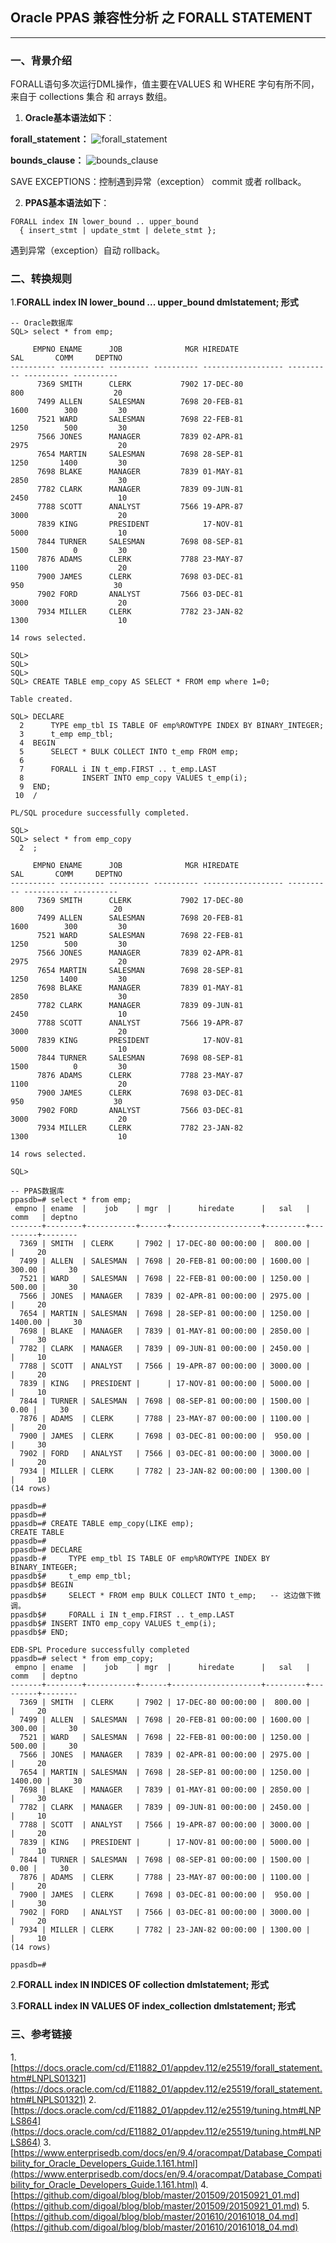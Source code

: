 ## Oracle PPAS 兼容性分析 之 FORALL STATEMENT
---

### 一、背景介绍
FORALL语句多次运行DML操作，值主要在VALUES 和 WHERE 字句有所不同，来自于 collections 集合 和 arrays 数组。
1. **Oracle基本语法如下**：

**forall_statement：**
![forall_statement](https://docs.oracle.com/cd/E11882_01/appdev.112/e25519/img/forall_statement.gif)

**bounds_clause：**
![bounds_clause](https://docs.oracle.com/cd/E11882_01/appdev.112/e25519/img/bounds_clause.gif)

SAVE EXCEPTIONS：控制遇到异常（exception） commit 或者 rollback。

2. **PPAS基本语法如下**：
```
FORALL index IN lower_bound .. upper_bound
  { insert_stmt | update_stmt | delete_stmt };
```
遇到异常（exception）自动 rollback。

### 二、转换规则
1.**FORALL index IN lower_bound ... upper_bound dmlstatement; 形式**
```
-- Oracle数据库
SQL> select * from emp;

     EMPNO ENAME      JOB              MGR HIREDATE                  SAL       COMM     DEPTNO
---------- ---------- --------- ---------- ------------------ ---------- ---------- ----------
      7369 SMITH      CLERK           7902 17-DEC-80                 800                    20
      7499 ALLEN      SALESMAN        7698 20-FEB-81                1600        300         30
      7521 WARD       SALESMAN        7698 22-FEB-81                1250        500         30
      7566 JONES      MANAGER         7839 02-APR-81                2975                    20
      7654 MARTIN     SALESMAN        7698 28-SEP-81                1250       1400         30
      7698 BLAKE      MANAGER         7839 01-MAY-81                2850                    30
      7782 CLARK      MANAGER         7839 09-JUN-81                2450                    10
      7788 SCOTT      ANALYST         7566 19-APR-87                3000                    20
      7839 KING       PRESIDENT            17-NOV-81                5000                    10
      7844 TURNER     SALESMAN        7698 08-SEP-81                1500          0         30
      7876 ADAMS      CLERK           7788 23-MAY-87                1100                    20
      7900 JAMES      CLERK           7698 03-DEC-81                 950                    30
      7902 FORD       ANALYST         7566 03-DEC-81                3000                    20
      7934 MILLER     CLERK           7782 23-JAN-82                1300                    10

14 rows selected.

SQL> 
SQL> 
SQL> 
SQL> CREATE TABLE emp_copy AS SELECT * FROM emp where 1=0;

Table created.

SQL> DECLARE
  2      TYPE emp_tbl IS TABLE OF emp%ROWTYPE INDEX BY BINARY_INTEGER;
  3      t_emp emp_tbl;
  4  BEGIN
  5      SELECT * BULK COLLECT INTO t_emp FROM emp;
  6  
  7      FORALL i IN t_emp.FIRST .. t_emp.LAST
  8             INSERT INTO emp_copy VALUES t_emp(i);
  9  END;
 10  /

PL/SQL procedure successfully completed.

SQL> 
SQL> select * from emp_copy
  2  ;

     EMPNO ENAME      JOB              MGR HIREDATE                  SAL       COMM     DEPTNO
---------- ---------- --------- ---------- ------------------ ---------- ---------- ----------
      7369 SMITH      CLERK           7902 17-DEC-80                 800                    20
      7499 ALLEN      SALESMAN        7698 20-FEB-81                1600        300         30
      7521 WARD       SALESMAN        7698 22-FEB-81                1250        500         30
      7566 JONES      MANAGER         7839 02-APR-81                2975                    20
      7654 MARTIN     SALESMAN        7698 28-SEP-81                1250       1400         30
      7698 BLAKE      MANAGER         7839 01-MAY-81                2850                    30
      7782 CLARK      MANAGER         7839 09-JUN-81                2450                    10
      7788 SCOTT      ANALYST         7566 19-APR-87                3000                    20
      7839 KING       PRESIDENT            17-NOV-81                5000                    10
      7844 TURNER     SALESMAN        7698 08-SEP-81                1500          0         30
      7876 ADAMS      CLERK           7788 23-MAY-87                1100                    20
      7900 JAMES      CLERK           7698 03-DEC-81                 950                    30
      7902 FORD       ANALYST         7566 03-DEC-81                3000                    20
      7934 MILLER     CLERK           7782 23-JAN-82                1300                    10

14 rows selected.

SQL> 

-- PPAS数据库
ppasdb=# select * from emp;
 empno | ename  |    job    | mgr  |      hiredate      |   sal   |  comm   | deptno 
-------+--------+-----------+------+--------------------+---------+---------+--------
  7369 | SMITH  | CLERK     | 7902 | 17-DEC-80 00:00:00 |  800.00 |         |     20
  7499 | ALLEN  | SALESMAN  | 7698 | 20-FEB-81 00:00:00 | 1600.00 |  300.00 |     30
  7521 | WARD   | SALESMAN  | 7698 | 22-FEB-81 00:00:00 | 1250.00 |  500.00 |     30
  7566 | JONES  | MANAGER   | 7839 | 02-APR-81 00:00:00 | 2975.00 |         |     20
  7654 | MARTIN | SALESMAN  | 7698 | 28-SEP-81 00:00:00 | 1250.00 | 1400.00 |     30
  7698 | BLAKE  | MANAGER   | 7839 | 01-MAY-81 00:00:00 | 2850.00 |         |     30
  7782 | CLARK  | MANAGER   | 7839 | 09-JUN-81 00:00:00 | 2450.00 |         |     10
  7788 | SCOTT  | ANALYST   | 7566 | 19-APR-87 00:00:00 | 3000.00 |         |     20
  7839 | KING   | PRESIDENT |      | 17-NOV-81 00:00:00 | 5000.00 |         |     10
  7844 | TURNER | SALESMAN  | 7698 | 08-SEP-81 00:00:00 | 1500.00 |    0.00 |     30
  7876 | ADAMS  | CLERK     | 7788 | 23-MAY-87 00:00:00 | 1100.00 |         |     20
  7900 | JAMES  | CLERK     | 7698 | 03-DEC-81 00:00:00 |  950.00 |         |     30
  7902 | FORD   | ANALYST   | 7566 | 03-DEC-81 00:00:00 | 3000.00 |         |     20
  7934 | MILLER | CLERK     | 7782 | 23-JAN-82 00:00:00 | 1300.00 |         |     10
(14 rows)

ppasdb=# 
ppasdb=# 
ppasdb=# CREATE TABLE emp_copy(LIKE emp);
CREATE TABLE
ppasdb=# 
ppasdb=# DECLARE
ppasdb-#     TYPE emp_tbl IS TABLE OF emp%ROWTYPE INDEX BY BINARY_INTEGER;
ppasdb$#     t_emp emp_tbl;
ppasdb$# BEGIN
ppasdb$#     SELECT * FROM emp BULK COLLECT INTO t_emp;   -- 这边做下微调。
ppasdb$#     FORALL i IN t_emp.FIRST .. t_emp.LAST
ppasdb$# INSERT INTO emp_copy VALUES t_emp(i);
ppasdb$# END;

EDB-SPL Procedure successfully completed
ppasdb=# select * from emp_copy;
 empno | ename  |    job    | mgr  |      hiredate      |   sal   |  comm   | deptno 
-------+--------+-----------+------+--------------------+---------+---------+--------
  7369 | SMITH  | CLERK     | 7902 | 17-DEC-80 00:00:00 |  800.00 |         |     20
  7499 | ALLEN  | SALESMAN  | 7698 | 20-FEB-81 00:00:00 | 1600.00 |  300.00 |     30
  7521 | WARD   | SALESMAN  | 7698 | 22-FEB-81 00:00:00 | 1250.00 |  500.00 |     30
  7566 | JONES  | MANAGER   | 7839 | 02-APR-81 00:00:00 | 2975.00 |         |     20
  7654 | MARTIN | SALESMAN  | 7698 | 28-SEP-81 00:00:00 | 1250.00 | 1400.00 |     30
  7698 | BLAKE  | MANAGER   | 7839 | 01-MAY-81 00:00:00 | 2850.00 |         |     30
  7782 | CLARK  | MANAGER   | 7839 | 09-JUN-81 00:00:00 | 2450.00 |         |     10
  7788 | SCOTT  | ANALYST   | 7566 | 19-APR-87 00:00:00 | 3000.00 |         |     20
  7839 | KING   | PRESIDENT |      | 17-NOV-81 00:00:00 | 5000.00 |         |     10
  7844 | TURNER | SALESMAN  | 7698 | 08-SEP-81 00:00:00 | 1500.00 |    0.00 |     30
  7876 | ADAMS  | CLERK     | 7788 | 23-MAY-87 00:00:00 | 1100.00 |         |     20
  7900 | JAMES  | CLERK     | 7698 | 03-DEC-81 00:00:00 |  950.00 |         |     30
  7902 | FORD   | ANALYST   | 7566 | 03-DEC-81 00:00:00 | 3000.00 |         |     20
  7934 | MILLER | CLERK     | 7782 | 23-JAN-82 00:00:00 | 1300.00 |         |     10
(14 rows)

ppasdb=# 
```

2.**FORALL index IN INDICES OF collection dmlstatement; 形式**


3.**FORALL index IN VALUES OF index_collection dmlstatement; 形式**



### 三、参考链接
1.[https://docs.oracle.com/cd/E11882_01/appdev.112/e25519/forall_statement.htm#LNPLS01321](https://docs.oracle.com/cd/E11882_01/appdev.112/e25519/forall_statement.htm#LNPLS01321)
2.[https://docs.oracle.com/cd/E11882_01/appdev.112/e25519/tuning.htm#LNPLS864](https://docs.oracle.com/cd/E11882_01/appdev.112/e25519/tuning.htm#LNPLS864)
3.[https://www.enterprisedb.com/docs/en/9.4/oracompat/Database_Compatibility_for_Oracle_Developers_Guide.1.161.html](https://www.enterprisedb.com/docs/en/9.4/oracompat/Database_Compatibility_for_Oracle_Developers_Guide.1.161.html)
4.[https://github.com/digoal/blog/blob/master/201509/20150921_01.md](https://github.com/digoal/blog/blob/master/201509/20150921_01.md)
5.[https://github.com/digoal/blog/blob/master/201610/20161018_04.md](https://github.com/digoal/blog/blob/master/201610/20161018_04.md)
